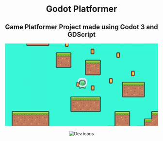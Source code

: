 <h1 align="center">Godot Platformer</h1>

<h2 align="center">Game Platformer Project made using Godot 3 and GDScript</h2>

<p align="center">
  <img src="1.gif" alt="Game Runnig" />
</p>

<p align="center">
  <img src="https://skillicons.dev/icons?i=godot" alt="Dev icons" />
</p>
